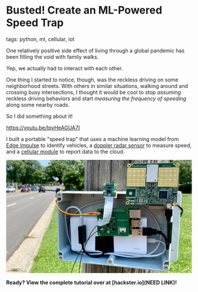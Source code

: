 # Busted! Create an ML-Powered Speed Trap

tags: python, ml, cellular, iot

One relatively positive side effect of living through a global pandemic has been filling the void with family walks.

Yep, we actually had to interact with each other.

One thing I started to notice, though, was the reckless driving on some neighborhood streets. With others in similar situations, walking around and crossing busy intersections, I thought it would be cool to stop *assuming* reckless driving behaviors and start *measuring the frequency of speeding* along some nearby roads.

So I did something about it!

https://youtu.be/IpvHeAGUA7I

I built a portable "speed trap" that uses a machine learning model from [Edge Impulse](https://www.edgeimpulse.com/) to identify vehicles, a [doppler radar sensor](https://omnipresense.com/product/ops243-doppler-radar-sensor/) to measure speed, and a [cellular module](https://blues.io/?utm_source=devto&utm_medium=web&utm_campaign=featured-project&utm_content=speedtrap) to report data to the cloud.

![final speed trap deployment](speed-trap-final.jpg)

**Ready? View the complete tutorial over at [hackster.io](NEED LINK)!**